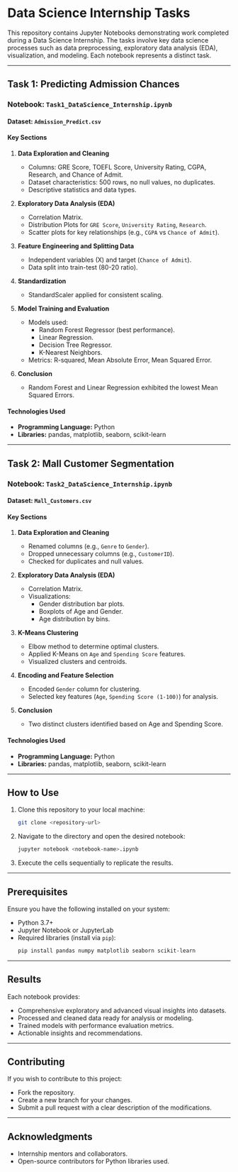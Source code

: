 # Data Science Internship Tasks

This repository contains Jupyter Notebooks demonstrating work completed during a Data Science Internship. The tasks involve key data science processes such as data preprocessing, exploratory data analysis (EDA), visualization, and modeling. Each notebook represents a distinct task.

---

## Task 1: Predicting Admission Chances

### Notebook: `Task1_DataScience_Internship.ipynb`

#### Dataset: `Admission_Predict.csv`

#### Key Sections

1. **Data Exploration and Cleaning**
   - Columns: GRE Score, TOEFL Score, University Rating, CGPA, Research, and Chance of Admit.
   - Dataset characteristics: 500 rows, no null values, no duplicates.
   - Descriptive statistics and data types.

2. **Exploratory Data Analysis (EDA)**
   - Correlation Matrix.
   - Distribution Plots for `GRE Score`, `University Rating`, `Research`.
   - Scatter plots for key relationships (e.g., `CGPA` vs `Chance of Admit`).

3. **Feature Engineering and Splitting Data**
   - Independent variables (X) and target (`Chance of Admit`).
   - Data split into train-test (80-20 ratio).

4. **Standardization**
   - StandardScaler applied for consistent scaling.

5. **Model Training and Evaluation**
   - Models used:
     - Random Forest Regressor (best performance).
     - Linear Regression.
     - Decision Tree Regressor.
     - K-Nearest Neighbors.
   - Metrics: R-squared, Mean Absolute Error, Mean Squared Error.

6. **Conclusion**
   - Random Forest and Linear Regression exhibited the lowest Mean Squared Errors.

#### Technologies Used

- **Programming Language:** Python
- **Libraries:** pandas, matplotlib, seaborn, scikit-learn

---

## Task 2: Mall Customer Segmentation

### Notebook: `Task2_DataScience_Internship.ipynb`

#### Dataset: `Mall_Customers.csv`

#### Key Sections

1. **Data Exploration and Cleaning**
   - Renamed columns (e.g., `Genre` to `Gender`).
   - Dropped unnecessary columns (e.g., `CustomerID`).
   - Checked for duplicates and null values.

2. **Exploratory Data Analysis (EDA)**
   - Correlation Matrix.
   - Visualizations:
     - Gender distribution bar plots.
     - Boxplots of Age and Gender.
     - Age distribution by bins.

3. **K-Means Clustering**
   - Elbow method to determine optimal clusters.
   - Applied K-Means on `Age` and `Spending Score` features.
   - Visualized clusters and centroids.

4. **Encoding and Feature Selection**
   - Encoded `Gender` column for clustering.
   - Selected key features (`Age`, `Spending Score (1-100)`) for analysis.

5. **Conclusion**
   - Two distinct clusters identified based on Age and Spending Score.

#### Technologies Used

- **Programming Language:** Python
- **Libraries:** pandas, matplotlib, seaborn, scikit-learn

---

## How to Use

1. Clone this repository to your local machine:

   ```bash
   git clone <repository-url>
   ```

2. Navigate to the directory and open the desired notebook:

   ```bash
   jupyter notebook <notebook-name>.ipynb
   ```

3. Execute the cells sequentially to replicate the results.

---

## Prerequisites

Ensure you have the following installed on your system:

- Python 3.7+
- Jupyter Notebook or JupyterLab
- Required libraries (install via `pip`):
  ```bash
  pip install pandas numpy matplotlib seaborn scikit-learn
  ```

---

## Results

Each notebook provides:

- Comprehensive exploratory and advanced visual insights into datasets.
- Processed and cleaned data ready for analysis or modeling.
- Trained models with performance evaluation metrics.
- Actionable insights and recommendations.

---

## Contributing

If you wish to contribute to this project:

- Fork the repository.
- Create a new branch for your changes.
- Submit a pull request with a clear description of the modifications.

---

## Acknowledgments

- Internship mentors and collaborators.
- Open-source contributors for Python libraries used.
